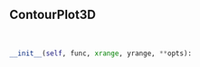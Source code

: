 ## <a id=McUtils.Plots.Plots.ContourPlot3D>ContourPlot3D</a>


<a id=McUtils.Plots.Plots.ContourPlot3D.__init__>&nbsp;</a>
```python
__init__(self, func, xrange, yrange, **opts): 
```

